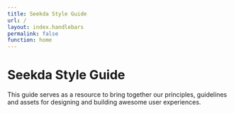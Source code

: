```yaml
---
title: Seekda Style Guide
url: /
layout: index.handlebars
permalink: false
function: home
---
```

# Seekda Style Guide
This guide serves as a resource to bring together our principles, guidelines and assets for designing and building awesome user experiences.